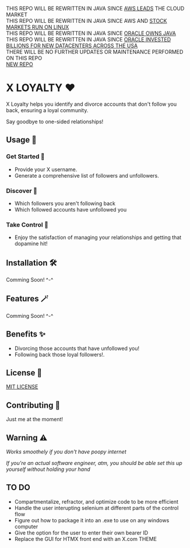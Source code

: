 THIS REPO WILL BE REWRITTEN IN JAVA SINCE [AWS LEADS](https://www.bing.com/search?q=aws+leads+market) THE CLOUD MARKET<BR>
THIS REPO WILL BE REWRITTEN IN JAVA SINCE AWS AND [STOCK MARKETS RUN ON LINUX](https://www.linuxfoundation.org/research/the-2024-state-of-open-source-in-financial-services)<BR>
THIS REPO WILL BE REWRITTEN IN JAVA SINCE [ORACLE OWNS JAVA](https://www.oracle.com/us/corporate/citizenship/introduction/java-in-action-1886206.html)<BR>
THIS REPO WILL BE REWRITTEN IN JAVA SINCE [ORACLE INVESTED BILLIONS FOR NEW DATACENTERS ACROSS THE USA](https://www.msn.com/en-us/money/markets/trump-announces-an-ai-infrastructure-investment-of-up-to-500-billion-involving-openai-oracle-and-softbank)<BR>
THERE WILL BE NO FURTHER UPDATES OR MAINTENANCE PERFORMED ON THIS REPO<BR>
[NEW REPO](https://github.com/CHRISSY-FRANKY/X-LOYALTY)<BR>

# X LOYALTY :heart:

X Loyalty helps you identify and divorce accounts that don't follow you back, ensuring a loyal community. 

Say goodbye to one-sided relationships!

## Usage :thinking:

### Get Started :baby:

- Provide your X username.
- Generate a comprehensive list of followers and unfollowers.

### Discover :mag_right:

- Which followers you aren't following back
- Which followed accounts have unfollowed you

### Take Control :mechanical_arm:

- Enjoy the satisfaction of managing your relationships and getting that dopamine hit!

## Installation :hammer_and_wrench:

Comming Soon! ^-^

## Features :magic_wand:

Comming Soon! ^-^

## Benefits :sparkles:

- Divorcing those accounts that have unfollowed you!
- Following back those loyal followers!.

## License :scroll:

[MIT LICENSE](https://github.com/CHRISTOPHER-J-FRANCISCO/INSTA-LOYAL/blob/main/LICENSE)

## Contributing :handshake:

Just me at the moment!

## Warning :warning:

*Works smoothely if you don't have poopy internet*

*If you're an actual software engineer, atm, you should be able set this up yourself without holding your hand*

## TO DO

- Compartmentalize, refractor, and optimize code to be more efficient
- Handle the user interupting selenium at different parts of the control flow
- Figure out how to package it into an .exe to use on any windows computer
- Give the option for the user to enter their own bearer ID
- Replace the GUI for HTMX front end with an X.com THEME
